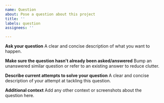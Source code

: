 ```yaml
---
name: Question
about: Pose a question about this project
title: ''
labels: question
assignees: ''

---
```


**Ask your question**
A clear and concise description of what you want to happen.

**Make sure the question hasn't already been asked/answered**
Bump an unanswered similar question or refer to an existing answer to reduce clutter.

**Describe current attempts to solve your question**
A clear and concise description of your attempt at tackling this question.

**Additional context**
Add any other context or screenshots about the question here.
